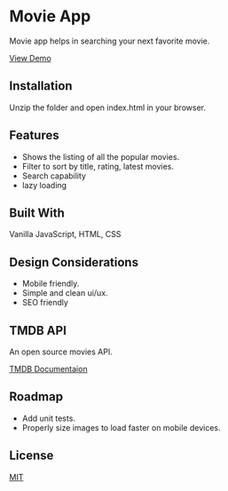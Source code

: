 # Movie App

Movie app helps in searching your next favorite movie.

[View Demo](https://angry-curran-2932a1.netlify.app)

## Installation

Unzip the folder and open index.html in your browser.

## Features

- Shows the listing of all the popular movies.
- Filter to sort by title, rating, latest movies.
- Search capability
- lazy loading

## Built With

Vanilla JavaScript, HTML, CSS

## Design Considerations

- Mobile friendly.
- Simple and clean ui/ux.
- SEO friendly

## TMDB API

An open source movies API.

[TMDB Documentaion](https://developers.themoviedb.org/3)

## Roadmap

- Add unit tests.
- Properly size images to load faster on mobile devices.

## License

[MIT](https://choosealicense.com/licenses/mit/)
